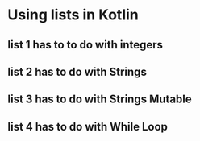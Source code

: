 # Using lists in Kotlin

## list 1 has to to do with integers

## list 2 has to do with Strings

## list 3 has to do with Strings Mutable

## list 4 has to do with While Loop

